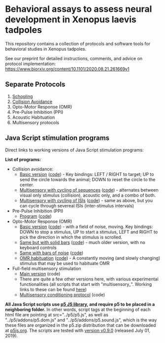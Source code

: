 # Behavioral assays to assess neural development in Xenopus laevis tadpoles

This repository contains a collection of protocols and software tools for behavioral studies in Xenopus tadpoles.

See our preprint for detailed instructions, comments, and advice on protocol implementation: https://www.biorxiv.org/content/10.1101/2020.08.21.261669v1

## Separate Protocols

1. [Schooling](01_Schooling/protocol_schooling.md)
2. [Collision Avoidance](/02_Collision_Avoidance/protocol_collision_avoidance.md)
3. Opto-Motor Response (OMR)
4. Pre-Pulse Inhibition (PPI)
5. Acoustic Habituation
6. Multisensory protocols

## Java Script stimulation programs

Direct links to working versions of Java Script stimulation programs:

**List of programs:**

* Collision avoidance:
  * [Basic version](http://faculty.bard.edu/~akhakhal/progs/collision.html) ([code](https://github.com/khakhalin/js-experiments/blob/master/collision.html)) - Key bindings: LEFT / RIGHT to target; UP to send the circle towards the animal; DOWN to reset the circle to the center.
  * [Multisensory with cycling of sequences](http://faculty.bard.edu/~akhakhal/progs/collision_multisens.html) ([code](https://github.com/khakhalin/js-experiments/blob/master/collision_multisens.html)) - alternates between visual only stimulus (collision), acoustic only, and a combo of both.
  * [Multisensory with cycling of ISIs](http://faculty.bard.edu/~akhakhal/progs/collision_cycle_isi.html) ([code](https://github.com/khakhalin/js-experiments/blob/master/collision_cycle_isi.html)) - same as above, but you can cycle through severeal ISIs (inter-stimulus intervals)
* Pre-Pulse Inhibition (PPI)
  * [Program](http://faculty.bard.edu/~akhakhal/progs/ppi.html) ([code](https://github.com/khakhalin/js-experiments/blob/master/ppi.html))
* Opto-Motor Response (OMR)
  * [Basic version](http://faculty.bard.edu/~akhakhal/progs/omr_noise.html) ([code](https://github.com/khakhalin/js-experiments/blob/master/omr_noise.html)) - with a field of noise, moving. Key bindings: DOWN to stop a stimulus, UP to start a stimulus, LEFT and RIGHT to pick the direction in which the stimulus is scrolled.
  * [Same but with solid bars](http://faculty.bard.edu/~akhakhal/progs/omr_bars.html) ([code](https://github.com/khakhalin/js-experiments/blob/master/omr_bars.html)) - much older version, with no keyboard controls
  * [Same with bars of noise](http://faculty.bard.edu/~akhakhal/progs/omr_noisebars.html) ([code](https://github.com/khakhalin/js-experiments/blob/master/omr_noisebars.html))
  * [OMR habituation](http://faculty.bard.edu/~akhakhal/progs/omr_habituator.html) ([code](https://github.com/khakhalin/js-experiments/blob/master/omr_habituator.html)) - A constantly moving (and slowly changing) stimulus that may be used to habituate OMR
* Full-field multisensory stimulation
  * [Main version](http://faculty.bard.edu/~akhakhal/progs/multisensory_corner_cycle_isi.html) (code)
  * There are quite a few other versions here, with various experimental functionalities (all scripts that start with "multisensory_". Working links to these can be found [here](https://sites.google.com/view/khakhalin/research/programs))
  * [Multisensory conditioning protocol](http://faculty.bard.edu/~akhakhal/progs/multisensory_conditioning.html) (code)

**All Java Script scripts use [p5 JS library](https://p5js.org/), and require p5 to be placed in a neighboring folder.** In other words, script tags at the beginning of each html file are pointing at src="../p5/p5.js", as well as "../p5/addons/p5.dom.js" and "../p5/addons/p5.sound.js", which is the way these files are organized in the p5.zip distribution that can be downloaded at [p5js.org](http://p5js.org). The scripts are tested with [version v0.9.0](https://github.com/processing/p5.js/releases/tag/0.9.0) (released July 01, 2019).

